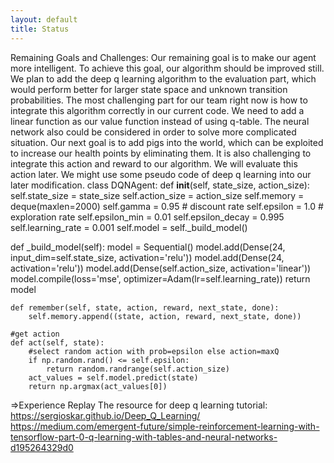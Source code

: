```yaml
---
layout: default
title: Status
---
```

Remaining Goals and Challenges: 
Our remaining goal is to make our agent more intelligent. To achieve this goal, our algorithm should be improved still. We plan to add the deep q learning algorithm to the evaluation part, which would perform better for larger state space and unknown transition probabilities. The most challenging part for our team right now is how to integrate this algorithm correctly in our current code. We need to add a linear function as our value function instead of using q-table. The neural network also could be considered in order to solve more complicated situation.
Our next goal is to add pigs into the world, which can be exploited to increase our health points by eliminating them. It is also challenging to integrate this action and reward to our algorithm. We will evaluate this action later.
We might use some pseudo code of deep q learning into our later modification.
class DQNAgent:
    def __init__(self, state_size, action_size):
        self.state_size = state_size
        self.action_size = action_size
        self.memory = deque(maxlen=2000)
        self.gamma = 0.95    # discount rate
        self.epsilon = 1.0  # exploration rate
        self.epsilon_min = 0.01
        self.epsilon_decay = 0.995
        self.learning_rate = 0.001
        self.model = self._build_model()

   def _build_model(self):
        model = Sequential()
        model.add(Dense(24, input_dim=self.state_size, activation='relu'))
        model.add(Dense(24, activation='relu'))
        model.add(Dense(self.action_size, activation='linear'))
        model.compile(loss='mse',
                      optimizer=Adam(lr=self.learning_rate))
        return model

    def remember(self, state, action, reward, next_state, done):
        self.memory.append((state, action, reward, next_state, done))

    #get action
    def act(self, state):
        #select random action with prob=epsilon else action=maxQ
        if np.random.rand() <= self.epsilon:
            return random.randrange(self.action_size)
        act_values = self.model.predict(state)
        return np.argmax(act_values[0]) 
=>Experience Replay
The resource for deep q learning tutorial: https://sergioskar.github.io/Deep_Q_Learning/
https://medium.com/emergent-future/simple-reinforcement-learning-with-tensorflow-part-0-q-learning-with-tables-and-neural-networks-d195264329d0
